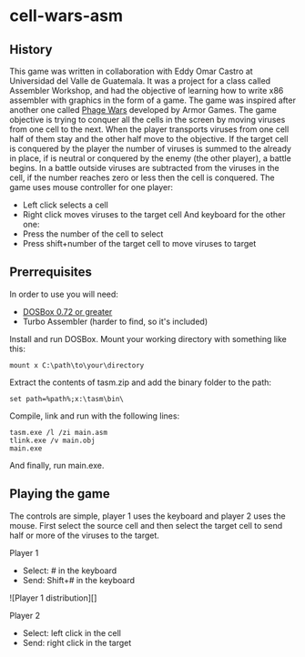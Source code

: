 # cell-wars-asm

## History
This game was written in collaboration with Eddy Omar Castro at Universidad del Valle de Guatemala. It was a project for a class called Assembler Workshop, and had the objective of learning how to write x86 assembler with graphics in the form of a game.
The game was inspired after another one called [Phage Wars]( https://armorgames.com/play/2675/phage-wars) developed by Armor Games. The game objective is trying to conquer all the cells in the screen by moving viruses from one cell to the next. When the player transports viruses from one cell half of them stay and the other half move to the objective. If the target cell is conquered by the player the number of viruses is summed to the already in place, if is neutral or conquered by the enemy (the other player), a battle begins. In a battle outside viruses are subtracted from the viruses in the cell, if the number reaches zero or less then the cell is conquered.
The game uses mouse controller for one player:
-	Left click selects a cell
-	Right click moves viruses to the target cell
And keyboard for the other one:
-	Press the number of the cell to select
-	Press shift+number of the target cell to move viruses to target


## Prerrequisites
In order to use you will need:
- [DOSBox 0.72 or greater](https://www.dosbox.com/)
- Turbo Assembler (harder to find, so it's included)

Install and run DOSBox. Mount your working directory with something like this:
```dos
mount x C:\path\to\your\directory
```

Extract the contents of tasm.zip and add the binary folder to the path:
```dos
set path=%path%;x:\tasm\bin\
```

Compile, link and run with the following lines:
```dos
tasm.exe /l /zi main.asm
tlink.exe /v main.obj
main.exe
```

And finally, run main.exe.


## Playing the game
The controls are simple, player 1 uses the keyboard and player 2 uses the mouse. First select the source cell and then select the target cell to send half or more of the viruses to the target.

Player 1
- Select: # in the keyboard
- Send: Shift+# in the keyboard

![Player 1 distribution][]

Player 2
- Select: left click in the cell
- Send: right click in the target

